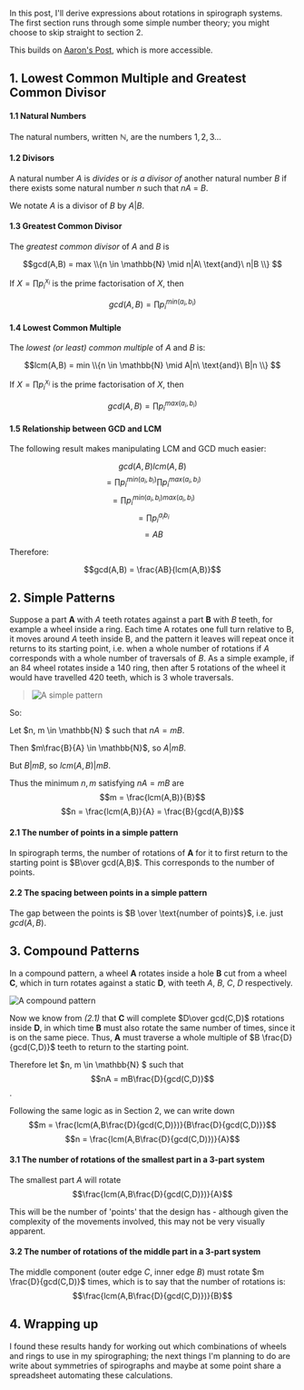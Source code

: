 In this post, I'll derive expressions about rotations in spirograph systems. The first section runs through some simple number theory; you might choose to skip straight to section 2.

This builds on [Aaron's Post](https://www.wildgears.com/math-and-predictions.html), which is more accessible.

## 1. Lowest Common Multiple and Greatest Common Divisor

#### 1.1 Natural Numbers

The natural numbers, written $\mathbb{N}$, are the numbers $1, 2, 3 \ldots$

#### 1.2 Divisors

A natural number $A$ is *divides* or *is a divisor of* another natural number $B$ if there exists some natural number $n$ such that $nA$ = $B$.

We notate $A$ is a divisor of $B$ by $A|B$.

#### 1.3 Greatest Common Divisor

The *greatest common divisor* of $A$ and $B$ is

$$gcd(A,B) = max \\{n \in \mathbb{N} \mid n|A\ \text{and}\ n|B \\} $$

If $X = \prod{p_{i}^{x_i}}$ is the prime factorisation of $X$, then

$$gcd(A,B) =  \prod{p_{i}^{min(a_i, b_i)}}$$

#### 1.4 Lowest Common Multiple

The *lowest (or least) common multiple* of $A$ and $B$ is:

$$lcm(A,B) = min \\{n \in \mathbb{N} \mid A|n\ \text{and}\ B|n \\} $$

If $X = \prod{p_{i}^{x_i}}$ is the prime factorisation of $X$, then

$$gcd(A,B) =  \prod{p_{i}^{max(a_i, b_i)}}$$

#### 1.5 Relationship between GCD and LCM

The following result makes manipulating LCM and GCD much easier:

$$gcd(A,B)lcm(A,B)$$
$$ = \prod{p_{i}^{min(a_i, b_i)}}\prod{p_{i}^{max(a_i, b_i)}} $$
$$ = \prod{p_{i}^{min(a_i, b_i)max(a_i, b_i)}} $$
$$ = \prod{p_{i}^{a_i b_i}} $$
$$ = A B $$

Therefore:

$$gcd(A,B) = \frac{AB}{lcm(A,B)}$$

## 2. Simple Patterns

Suppose a part $\mathbf{A}$ with $A$ teeth rotates against a part $\mathbf{B}$ with $B$ teeth, for example a wheel inside a ring. Each time A rotates one full turn relative to B, it moves around $A$ teeth inside B, and the pattern it leaves will repeat once it returns to its starting point, i.e. when a whole number of rotations if $A$ corresponds with a whole number of traversals of $B$. As a simple example, if an 84 wheel rotates inside a 140 ring, then after 5 rotations of the wheel it would have travelled 420 teeth, which is 3 whole traversals.

> ![A simple pattern](/assets/img/spiro/simple.jpg)

So:

Let $n, m \in \mathbb{N} $ such that $nA = mB$. 

Then $m\frac{B}{A} \in \mathbb{N}$, so $A|mB$.

But $B|mB$, so $lcm(A,B)|mB$.

Thus the minimum $n, m$ satisfying $nA=mB$ are
$$m = \frac{lcm(A,B)}{B}$$
$$n = \frac{lcm(A,B)}{A} = \frac{B}{gcd(A,B)}$$

#### 2.1 The number of points in a simple pattern

In spirograph terms, the number of rotations of $\mathbf{A}$ for it to first return to the starting point is $B\over gcd(A,B)$. This corresponds to the number of points.

#### 2.2 The spacing between points in a simple pattern

The gap between the points is $B \over \text{number of points}$, i.e. just $gcd(A,B)$.

## 3. Compound Patterns

In a compound pattern, a wheel $\mathbf{A}$ rotates inside a hole $\mathbf{B}$ cut from a wheel $\mathbf{C}$, which in turn rotates against a static $\mathbf{D}$, with teeth $A$, $B$, $C$, $D$ respectively.

![A compound pattern](/assets/img/spiro/compound.jpg)

Now we know from *(2.1)* that $\mathbf{C}$ will complete $D\over gcd(C,D)$ rotations inside $\mathbf{D}$, in which time $\mathbf{B}$ must also rotate the same number of times, since it is on the same piece. Thus, $\mathbf{A}$ must traverse a whole multiple of $B \frac{D}{gcd(C,D)}$ teeth to return to the starting point.

Therefore let $n, m \in \mathbb{N} $ such that $$nA = mB\frac{D}{gcd(C,D)}$$.

Following the same logic as in Section 2, we can write down
$$m = \frac{lcm(A,B\frac{D}{gcd(C,D)})}{B\frac{D}{gcd(C,D)}}$$
$$n = \frac{lcm(A,B\frac{D}{gcd(C,D)})}{A}$$

#### 3.1 The number of rotations of the smallest part in a 3-part system

The smallest part $A$ will rotate 
$$\frac{lcm(A,B\frac{D}{gcd(C,D)})}{A}$$

This will be the number of 'points' that the design has - although given the complexity of the movements involved, this may not be very visually apparent.

#### 3.2 The number of rotations of the middle part in a 3-part system

The middle component (outer edge $C$, inner edge $B$) must rotate $m \frac{D}{gcd(C,D)}$ times, which is to say that the number of rotations is:
$$\frac{lcm(A,B\frac{D}{gcd(C,D)})}{B}$$

## 4. Wrapping up

I found these results handy for working out which combinations of wheels and rings to use in my spirographing; the next things I'm planning to do are write about symmetries of spirographs and maybe at some point share a spreadsheet automating these calculations.

<script>MathJax.typeset()</script>